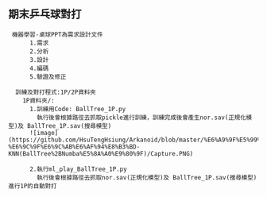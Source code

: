 **期末乒乓球對打**
------------------------     
     機器學習-桌球PPT為需求設計文件
          1.需求
          2.分析
          3.設計
          4.編碼
          5.驗證及修正
          
      訓練及對打程式:1P/2P資料夾
        1P資料夾/:  
          1.訓練用Code: BallTree_1P.py
            執行後會根據路徑去抓取pickle進行訓練，訓練完成後會產生nor.sav(正規化模型)及 BallTree_1P.sav(搜尋模型)
          ![image](https://github.com/HsuTengHsiung/Arkanoid/blob/master/%E6%A9%9F%E5%99%A8%E5%AD%B8%E7%BF%92-%E6%9C%9F%E6%9C%AB%E6%AF%94%E8%B3%BD-KNN(BallTree%2BNumba%E5%8A%A0%E9%80%9F)/Capture.PNG)

          2.執行ml_play_BallTree_1P.py
            執行後會根據路徑去抓取nor.sav(正規化模型)及 BallTree_1P.sav(搜尋模型)進行1P的自動對打

